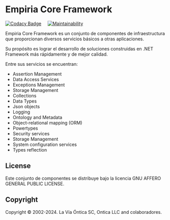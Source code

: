 ﻿# Empiria Core Framework

[![Codacy Badge](https://app.codacy.com/project/badge/Grade/b30e3d80e67e445f98bcdab345b7474e)](https://app.codacy.com/gh/Ontica/Empiria.Core/dashboard?utm_source=gh&utm_medium=referral&utm_content=&utm_campaign=Badge_grade)
&nbsp; &nbsp;
[![Maintainability](https://api.codeclimate.com/v1/badges/4ee0453a7394098b0ce4/maintainability)](https://codeclimate.com/github/Ontica/Empiria.Core/maintainability)

Empiria Core Framework es un conjunto de componentes de infraestructura que proporcionan diversos servicios básicos a otras aplicaciones.

Su propósito es lograr el desarrollo de soluciones construidas en .NET Framework más rápidamente y de mejor calidad.

Entre sus servicios se encuentran:

-  Assertion Management
-  Data Access Services
-  Exceptions Management
-  Storage Management
-  Collections
-  Data Types
-  Json objects
-  Logging
-  Ontology and Metadata
-  Object-relational mapping (ORM)
-  Powertypes
-  Security services
-  Storage Management
-  System configuration services
-  Types reflection

## License

Este conjunto de componentes se distribuye bajo la licencia GNU AFFERO GENERAL PUBLIC LICENSE.

## Copyright

Copyright © 2002-2024. La Vía Óntica SC, Ontica LLC and colaboradores.
